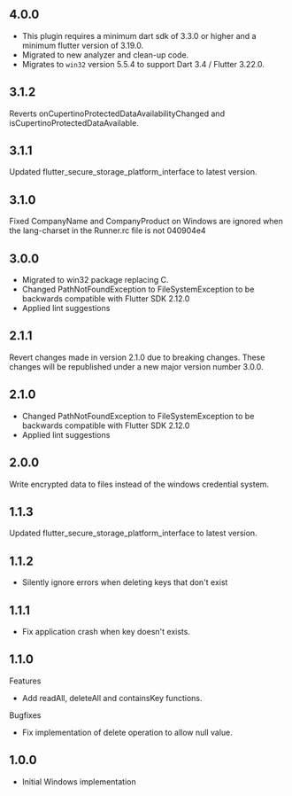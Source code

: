 ## 4.0.0
- This plugin requires a minimum dart sdk of 3.3.0 or higher and a minimum flutter version of 3.19.0.
- Migrated to new analyzer and clean-up code.
- Migrates to `win32` version 5.5.4 to support Dart 3.4 / Flutter 3.22.0.

## 3.1.2
Reverts onCupertinoProtectedDataAvailabilityChanged and isCupertinoProtectedDataAvailable.

## 3.1.1
Updated flutter_secure_storage_platform_interface to latest version.

## 3.1.0
Fixed CompanyName and CompanyProduct on Windows are ignored when the lang-charset in the Runner.rc file is not 040904e4

## 3.0.0
- Migrated to win32 package replacing C.
- Changed PathNotFoundException to FileSystemException to be backwards compatible with Flutter SDK 2.12.0
- Applied lint suggestions

## 2.1.1
Revert changes made in version 2.1.0 due to breaking changes.
These changes will be republished under a new major version number 3.0.0.

## 2.1.0
- Changed PathNotFoundException to FileSystemException to be backwards compatible with Flutter SDK 2.12.0
- Applied lint suggestions

## 2.0.0
Write encrypted data to files instead of the windows credential system.

## 1.1.3
Updated flutter_secure_storage_platform_interface to latest version.

## 1.1.2
- Silently ignore errors when deleting keys that don't exist

## 1.1.1
- Fix application crash when key doesn't exists.

## 1.1.0
Features
- Add readAll, deleteAll and containsKey functions.

Bugfixes
- Fix implementation of delete operation to allow null value.

## 1.0.0
- Initial Windows implementation
